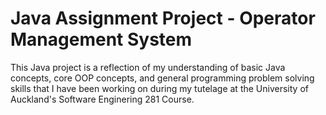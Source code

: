 # Java Assignment Project - Operator Management System

This Java project is a reflection of my understanding of basic Java concepts, core OOP concepts, and general programming problem solving skills that I have been working on during my tutelage at the University of Auckland's Software Enginering 281 Course. 
